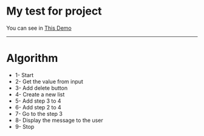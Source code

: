 # My test for project

You can see in [This Demo](https://aalkanee.github.io/NotePad)

----

# Algorithm
<ul>
  <li>1- Start</li>
  <li>2- Get the value from input</li>
  <li>3- Add delete button</li>
  <li>4- Create a new list</li>
  <li>5- Add step 3 to 4</li>
  <li>6- Add step 2 to 4</li>
  <li>7- Go to the step 3</li>
  <li>8- Display the message to the user</li>
  <li>9- Stop</li>
</ul>

